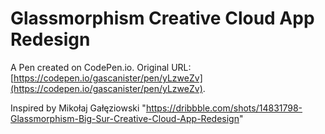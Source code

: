 # Glassmorphism Creative Cloud App Redesign

A Pen created on CodePen.io. Original URL: [https://codepen.io/gascanister/pen/yLzweZv](https://codepen.io/gascanister/pen/yLzweZv).

Inspired by Mikołaj Gałęziowski
"https://dribbble.com/shots/14831798-Glassmorphism-Big-Sur-Creative-Cloud-App-Redesign"
